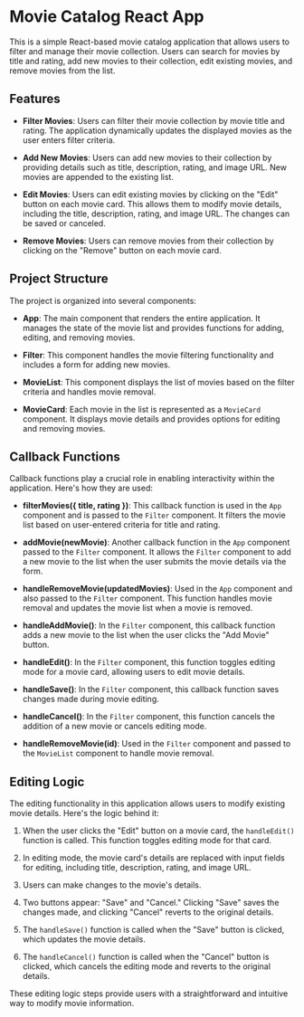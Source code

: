 # Movie Catalog React App

This is a simple React-based movie catalog application that allows users to filter and manage their movie collection. Users can search for movies by title and rating, add new movies to their collection, edit existing movies, and remove movies from the list.

## Features

- **Filter Movies**: Users can filter their movie collection by movie title and rating. The application dynamically updates the displayed movies as the user enters filter criteria.

- **Add New Movies**: Users can add new movies to their collection by providing details such as title, description, rating, and image URL. New movies are appended to the existing list.

- **Edit Movies**: Users can edit existing movies by clicking on the "Edit" button on each movie card. This allows them to modify movie details, including the title, description, rating, and image URL. The changes can be saved or canceled.

- **Remove Movies**: Users can remove movies from their collection by clicking on the "Remove" button on each movie card.

## Project Structure

The project is organized into several components:

- **App**: The main component that renders the entire application. It manages the state of the movie list and provides functions for adding, editing, and removing movies.

- **Filter**: This component handles the movie filtering functionality and includes a form for adding new movies.

- **MovieList**: This component displays the list of movies based on the filter criteria and handles movie removal.

- **MovieCard**: Each movie in the list is represented as a `MovieCard` component. It displays movie details and provides options for editing and removing movies.

## Callback Functions

Callback functions play a crucial role in enabling interactivity within the application. Here's how they are used:

- **filterMovies({ title, rating })**: This callback function is used in the `App` component and is passed to the `Filter` component. It filters the movie list based on user-entered criteria for title and rating.

- **addMovie(newMovie)**: Another callback function in the `App` component passed to the `Filter` component. It allows the `Filter` component to add a new movie to the list when the user submits the movie details via the form.

- **handleRemoveMovie(updatedMovies)**: Used in the `App` component and also passed to the `Filter` component. This function handles movie removal and updates the movie list when a movie is removed.

- **handleAddMovie()**: In the `Filter` component, this callback function adds a new movie to the list when the user clicks the "Add Movie" button.

- **handleEdit()**: In the `Filter` component, this function toggles editing mode for a movie card, allowing users to edit movie details.

- **handleSave()**: In the `Filter` component, this callback function saves changes made during movie editing.

- **handleCancel()**: In the `Filter` component, this function cancels the addition of a new movie or cancels editing mode.

- **handleRemoveMovie(id)**: Used in the `Filter` component and passed to the `MovieList` component to handle movie removal.

## Editing Logic

The editing functionality in this application allows users to modify existing movie details. Here's the logic behind it:

1. When the user clicks the "Edit" button on a movie card, the `handleEdit()` function is called. This function toggles editing mode for that card.

2. In editing mode, the movie card's details are replaced with input fields for editing, including title, description, rating, and image URL.

3. Users can make changes to the movie's details.

4. Two buttons appear: "Save" and "Cancel." Clicking "Save" saves the changes made, and clicking "Cancel" reverts to the original details.

5. The `handleSave()` function is called when the "Save" button is clicked, which updates the movie details.

6. The `handleCancel()` function is called when the "Cancel" button is clicked, which cancels the editing mode and reverts to the original details.

These editing logic steps provide users with a straightforward and intuitive way to modify movie information.
